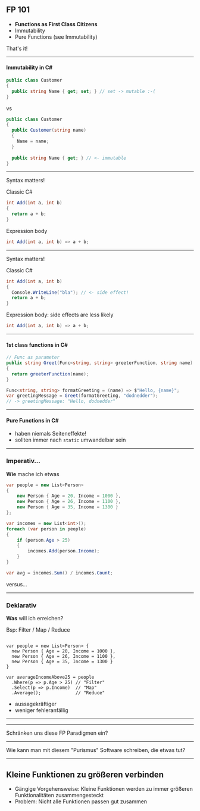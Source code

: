 ## FP 101

- **Functions as First Class Citizens**
- Immutability
- Pure Functions (see Immutability)

That's it!

---

#### Immutability in C# #


```csharp
public class Customer
{
  public string Name { get; set; } // set -> mutable :-(
}
```

vs

```csharp
public class Customer
{
  public Customer(string name)
  {
    Name = name;
  }
  
  public string Name { get; } // <- immutable
}
```

---

Syntax matters!

Classic C#

```csharp
int Add(int a, int b)
{
  return a + b;
}
```

Expression body

```csharp
int Add(int a, int b) => a + b;
```
---

Syntax matters!

Classic C#

```csharp
int Add(int a, int b)
{
  Console.WriteLine("bla"); // <- side effect!
  return a + b;
}
```

Expression body: side effects are less likely

```csharp
int Add(int a, int b) => a + b;
```

---

#### 1st class functions in C# #


```csharp
// Func as parameter
public string Greet(Func<string, string> greeterFunction, string name)
{
  return greeterFunction(name);
}
```

```csharp
Func<string, string> formatGreeting = (name) => $"Hello, {name}";
var greetingMessage = Greet(formatGreeting, "dodnedder");
// -> greetingMessage: "Hello, dodnedder"
```

---

#### Pure Functions in C# #

- haben niemals Seiteneffekte!
- sollten immer nach `static` umwandelbar sein

---

### Imperativ...

**Wie** mache ich etwas 

```csharp
var people = new List<Person>
{
    new Person { Age = 20, Income = 1000 },
    new Person { Age = 26, Income = 1100 },
    new Person { Age = 35, Income = 1300 }
};

var incomes = new List<int>();
foreach (var person in people)
{
    if (person.Age > 25)
    {
        incomes.Add(person.Income);
    }
}

var avg = incomes.Sum() / incomes.Count;
```

versus...

----

### Deklarativ

**Was** will ich erreichen?

Bsp: Filter / Map / Reduce

<pre><code data-noescape data-trim class="lang-csharp hljs">
var people = new List&lt;Person&gt; {
  new Person { Age = 20, Income = 1000 },
  new Person { Age = 26, Income = 1100 },
  new Person { Age = 35, Income = 1300 }
}

var averageIncomeAbove25 = people
  .<span class="highlightcode">Where</span>(p => p.Age > 25) // <span class="highlightcode">"Filter"</span>
  .<span class="highlightcode">Select</span>(p => p.Income)  // <span class="highlightcode">"Map"</span>
  .<span class="highlightcode">Average</span>();             // <span class="highlightcode">"Reduce"</span>
</code></pre>

- aussagekräftiger
- weniger fehleranfällig

---

<!-- .slide: data-background="images/fp-languages-overview.png" data-background-size="contain" -->

---

Schränken uns diese FP Paradigmen ein?

---

Wie kann man mit diesem "Purismus" Software schreiben, die etwas tut?

---

## Kleine Funktionen zu größeren verbinden

- Gängige Vorgehensweise: Kleine Funktionen werden zu immer größeren Funktionalitäten zusammengesteckt
- Problem: Nicht alle Funktionen passen gut zusammen
